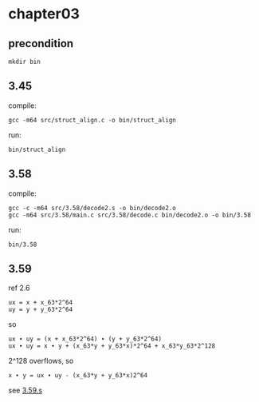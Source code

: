 # chapter03

## precondition
````shell
mkdir bin
````

## 3.45

compile:

    gcc -m64 src/struct_align.c -o bin/struct_align

run:

    bin/struct_align

## 3.58

compile:

    gcc -c -m64 src/3.58/decode2.s -o bin/decode2.o
    gcc -m64 src/3.58/main.c src/3.58/decode.c bin/decode2.o -o bin/3.58    
run:

    bin/3.58 

## 3.59

ref 2.6

    ux = x + x_63*2^64
    uy = y + y_63*2^64  

so 

    ux ∙ uy = (x + x_63*2^64) ∙ (y + y_63*2^64)
    ux ∙ uy = x ∙ y + (x_63*y + y_63*x)*2^64 + x_63*y_63*2^128

2^128 overflows, so

    x ∙ y = ux ∙ uy - (x_63*y + y_63*x)2^64 

see [3.59.s](https://github.com/ejunjsh/csapp/blob/master/chapter03/src/3.59.s)